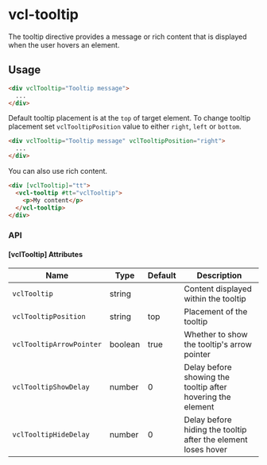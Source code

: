 # vcl-tooltip

The tooltip directive provides a message or rich content that is displayed when the user hovers an element.

## Usage

```html
<div vclTooltip="Tooltip message">
  ...
</div>
```

Default tooltip placement is at the `top` of target element. To change tooltip placement set `vclTooltipPosition` value to either `right`, `left` or `bottom`.

```html
<div vclTooltip="Tooltip message" vclTooltipPosition="right">
  ...
</div>
```

You can also use rich content.

```html
<div [vclTooltip]="tt">
  <vcl-tooltip #tt="vclTooltip">
    <p>My content</p>
  </vcl-tooltip>
</div>
```

### API

#### [vclTooltip] Attributes

| Name                      | Type           | Default       | Description
| ------------              | -------------- | ------------- |--------------
| `vclTooltip`              | string         |               | Content displayed within the tooltip 
| `vclTooltipPosition`      | string         | top           | Placement of the tooltip
| `vclTooltipArrowPointer`  | boolean        | true          | Whether to show the tooltip's arrow pointer
| `vclTooltipShowDelay`     | number         | 0             | Delay before showing the tooltip after hovering the element
| `vclTooltipHideDelay`     | number         | 0             | Delay before hiding the tooltip after the element loses hover
